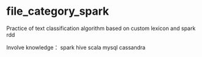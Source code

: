# file_category_spark
Practice of text classification algorithm based on custom lexicon and spark rdd

Involve knowledge：
  spark
  hive
  scala
  mysql
  cassandra
